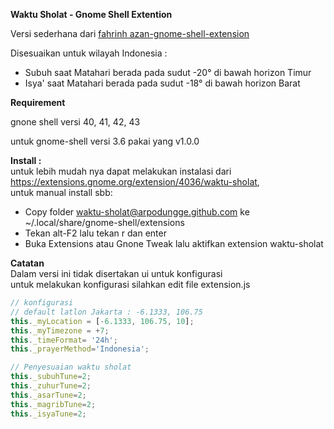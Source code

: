 **Waktu Sholat - Gnome Shell Extention**

Versi sederhana dari [fahrinh azan-gnome-shell-extension](https://github.com/fahrinh/azan-gnome-shell-extension)

Disesuaikan untuk wilayah Indonesia :
- Subuh saat Matahari berada pada sudut -20° di bawah horizon Timur
- Isya' saat Matahari berada pada sudut -18° di bawah horizon Barat

**Requirement**

gnone shell versi 40, 41, 42, 43

untuk gnome-shell versi 3.6 pakai yang v1.0.0


**Install :**  
untuk lebih mudah nya dapat melakukan instalasi dari https://extensions.gnome.org/extension/4036/waktu-sholat,  
untuk manual install sbb:  
- Copy folder waktu-sholat@arpodungge.github.com ke ~/.local/share/gnome-shell/extensions
- Tekan alt-F2 lalu tekan r dan enter
- Buka Extensions atau Gnone Tweak lalu aktifkan extension waktu-sholat

**Catatan**  
Dalam versi ini tidak disertakan ui untuk konfigurasi  
untuk melakukan konfigurasi silahkan edit file extension.js

```javascript
// konfigurasi  
// default latlon Jakarta : -6.1333, 106.75  
this._myLocation = [-6.1333, 106.75, 10];  
this._myTimezone = +7;  
this._timeFormat= '24h';  
this._prayerMethod='Indonesia';

// Penyesuaian waktu sholat  
this._subuhTune=2;  
this._zuhurTune=2;  
this._asarTune=2;  
this._magribTune=2;  
this._isyaTune=2;
```
